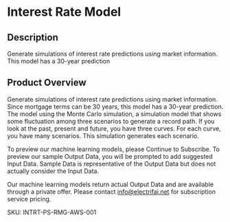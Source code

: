 # Interest Rate Model

## Description
Generate simulations of interest rate predictions using market information. This model has a 30-year prediction

## Product Overview
Generate simulations of interest rate predictions using market information. Since mortgage terms can be 30 years, 
this model has a 30-year prediction. The model using the Monte Carlo simulation, a simulation model that shows some
 fluctuation among three scenarios to generate a record path. If you look at the past, present and future, you have
 three curves. For each curve, you have many scenarios. This simulation generates each scenario.

To preview our machine learning models, please Continue to Subscribe. To preview our sample Output Data, you will be
 prompted to add suggested Input Data. Sample Data is representative of the Output Data but does not actually consider the Input Data.

Our machine learning models return actual Output Data and are available through a private offer. Please contact 
info@electrifai.net for subscription service pricing.
 
SKU: INTRT-PS-RMG-AWS-001

